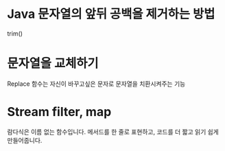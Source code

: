# Java 문자열의 앞뒤 공백을 제거하는 방법
trim()

# 문자열을 교체하기
Replace 함수는 자신이 바꾸고싶은 문자로 문자열을 치환시켜주는 기능

# Stream filter, map

람다식은 이름 없는 함수입니다.
메서드를 한 줄로 표현하고, 코드를 더 짧고 읽기 쉽게 만들어줍니다.
